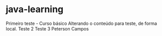 # java-learning
Primeiro teste - Curso básico
Alterando o conteúdo para teste, de forma local.
Teste 2
Teste 3
Peterson Campos

